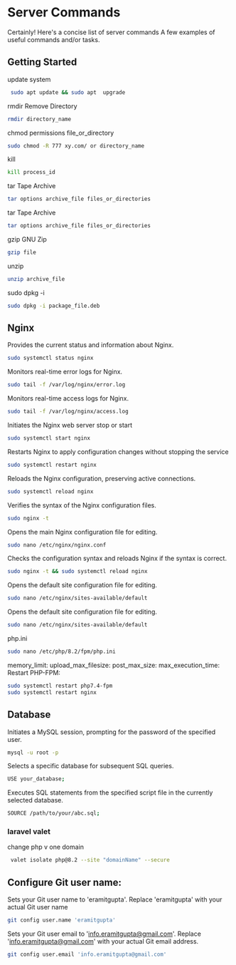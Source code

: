 # Server Commands

Certainly! Here's a concise list of server commands
A few examples of useful commands and/or tasks.

## Getting Started 

update system 
```bash
 sudo apt update && sudo apt  upgrade
 ```
rmdir Remove Directory
```bash
rmdir directory_name
```
chmod permissions file_or_directory
```bash
sudo chmod -R 777 xy.com/ or directory_name
```
kill 
```bash
kill process_id
```
tar Tape Archive
```bash
tar options archive_file files_or_directories
```
tar Tape Archive
```bash
tar options archive_file files_or_directories
```
gzip GNU Zip
```bash
gzip file
```
unzip 
```bash
unzip archive_file
```
sudo dpkg -i 
```bash
sudo dpkg -i package_file.deb
```

## Nginx

Provides the current status and information about Nginx.
```bash
sudo systemctl status nginx
```
Monitors real-time error logs for Nginx.
```bash
sudo tail -f /var/log/nginx/error.log
```
Monitors real-time access logs for Nginx.
```bash
sudo tail -f /var/log/nginx/access.log
```
Initiates the Nginx web server stop or start
```bash
sudo systemctl start nginx
```
Restarts Nginx to apply configuration changes without stopping the service
```bash
sudo systemctl restart nginx
```
Reloads the Nginx configuration, preserving active connections.
```bash
sudo systemctl reload nginx
```
Verifies the syntax of the Nginx configuration files.
```bash
sudo nginx -t
```
Opens the main Nginx configuration file for editing.
```bash
sudo nano /etc/nginx/nginx.conf
```
Checks the configuration syntax and reloads Nginx if the syntax is correct.
```bash
sudo nginx -t && sudo systemctl reload nginx
```
Opens the default site configuration file for editing.
```bash
sudo nano /etc/nginx/sites-available/default
```
Opens the default site configuration file for editing.
```bash
sudo nano /etc/nginx/sites-available/default
```

php.ini
```bash
sudo nano /etc/php/8.2/fpm/php.ini
```
memory_limit:
upload_max_filesize:
post_max_size:
max_execution_time:
Restart PHP-FPM:

```bash
sudo systemctl restart php7.4-fpm
sudo systemctl restart nginx
```

## Database

Initiates a MySQL session, prompting for the password of the specified user.
```bash
mysql -u root -p
```
Selects a specific database for subsequent SQL queries.
```bash
USE your_database;
```
Executes SQL statements from the specified script file in the currently selected database.
```bash
SOURCE /path/to/your/abc.sql;
```

### laravel valet 
change php v one domain 

```bash
 valet isolate php@8.2 --site "domainName" --secure
```

## Configure Git user name:

Sets your Git user name to 'eramitgupta'. Replace 'eramitgupta' with your actual Git user name
```bash
git config user.name 'eramitgupta'
```
Sets your Git user email to 'info.eramitgupta@gmail.com'. Replace 'info.eramitgupta@gmail.com' with your actual Git email address.
```bash
git config user.email 'info.eramitgupta@gmail.com'
```
